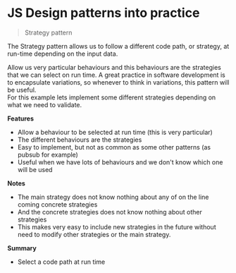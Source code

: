 # JS Design patterns into practice

> Strategy pattern

The Strategy pattern allows us to follow a different code path, or strategy, at run-time depending on the input data.

Allow us very particular behaviours and this behaviours are the strategies that we can select on run time.
A great practice in software development is to encapsulate variations, so whenever to think in variations, this pattern will be useful.  
For this example lets implement some different strategies depending on what we need to validate.

**Features**

* Allow a behaviour to be selected at run time (this is very particular)
* The different behaviours are the strategies
* Easy to implement, but not as common as some other patterns (as pubsub for example)
* Useful when we have lots of behaviours and we don't know which one will be used

**Notes**

* The main strategy does not know nothing about any of on the line coming concrete strategies
* And the concrete strategies does not know nothing about other strategies
* This makes very easy to include new strategies in the future without need to modify other strategies or the main strategy.

**Summary**

* Select a code path at run time